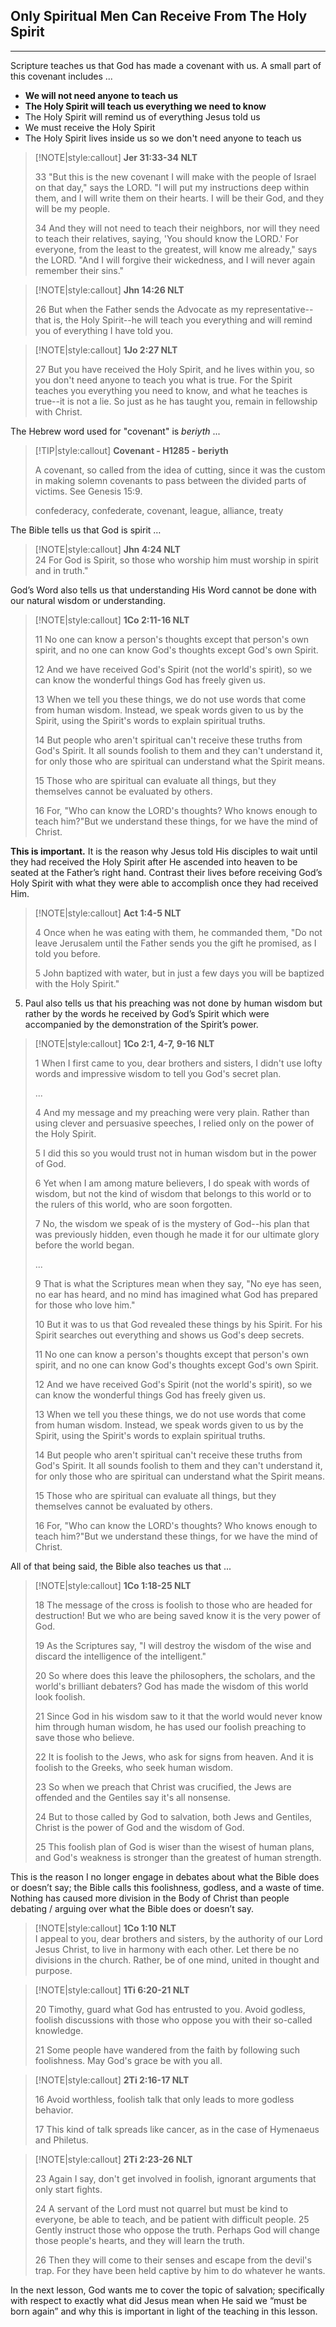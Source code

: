 ## Only Spiritual Men Can Receive From The Holy Spirit 
___
Scripture teaches us that God has made a covenant with us.  A small part of this covenant includes ...  

* **We will not need anyone to teach us**
* **The Holy Spirit will teach us everything we need to know**
* The Holy Spirit will remind us of everything Jesus told us
* We must receive the Holy Spirit
* The Holy Spirit lives inside us so we don't need anyone to teach us

> [!NOTE|style:callout]
> **Jer 31:33-34 NLT**
>
> 33 "But this is the new covenant I will make with the people of Israel on that day," says the LORD. "I will put my instructions deep within them, and I will write them on their hearts. I will be their God, and they will be my people. 
> 
> 34 And they will not need to teach their neighbors, nor will they need to teach their relatives, saying, 'You should know the LORD.' For everyone, from the least to the greatest, will know me already," says the LORD. "And I will forgive their wickedness, and I will never again remember their sins."

> [!NOTE|style:callout]
> **Jhn 14:26 NLT**   
> 
> 26 But when the Father sends the Advocate as my representative--that is, the Holy Spirit--he will teach you everything and will remind you of everything I have told you.  

> [!NOTE|style:callout]
> **1Jo 2:27 NLT**   
> 
> 27 But you have received the Holy Spirit, and he lives within you, so you don't need anyone to teach you what is true. For the Spirit teaches you everything you need to know, and what he teaches is true--it is not a lie. So just as he has taught you, remain in fellowship with Christ.


The Hebrew word used for "covenant" is *beriyth* ...  

> [!TIP|style:callout]
> **Covenant - H1285 - beriyth**  
> 
> A covenant, so called from the idea of cutting, since it was the custom in making solemn covenants to pass between the divided parts of victims.  See Genesis 15:9.  
> 
> confederacy, confederate, covenant, league, alliance, treaty

The Bible tells us that God is spirit …  

> [!NOTE|style:callout]
> **Jhn 4:24 NLT**  
> 24 For God is Spirit, so those who worship him must worship in spirit and in truth."

God’s Word also tells us that understanding His Word cannot be done with our natural wisdom or understanding.

> [!NOTE|style:callout]
> **1Co 2:11-16 NLT**  
> 
> 11 No one can know a person's thoughts except that person's own spirit, and no one can know God's thoughts except God's own Spirit.  
> 
> 12 And we have received God's Spirit (not the world's spirit), so we can know the wonderful things God has freely given us.
>
> 13 When we tell you these things, we do not use words that come from human wisdom. Instead, we speak words given to us by the Spirit, using the Spirit's words to explain spiritual truths.
>
> 14 But people who aren't spiritual can't receive these truths from God's Spirit. It all sounds foolish to them and they can't understand it, for only those who are spiritual can understand what the Spirit means.
>
> 15 Those who are spiritual can evaluate all things, but they themselves cannot be evaluated by others.
>
> 16 For, "Who can know the LORD's thoughts? Who knows enough to teach him?"But we understand these things, for we have the mind of Christ.  

**This is important.** It is the reason why Jesus told His disciples to wait until they had received the Holy Spirit after He ascended into heaven to be seated at the Father’s right hand. Contrast their lives before receiving God’s Holy Spirit with what they were able to accomplish once they had received Him. 

> [!NOTE|style:callout]
> **Act 1:4-5 NLT**  
> 
> 4 Once when he was eating with them, he commanded them, "Do not leave Jerusalem until the Father sends you the gift he promised, as I told you before.  
> 
> 5 John baptized with water, but in just a few days you will be baptized with the Holy Spirit."

5. Paul also tells us that his preaching was not done by human wisdom but rather by the words he received by God’s Spirit which were accompanied by the demonstration of the Spirit’s power. 

> [!NOTE|style:callout]
> **1Co 2:1, 4-7, 9-16 NLT**  
> 
> 1 When I first came to you, dear brothers and sisters, I didn't use lofty words and impressive wisdom to tell you God's secret plan.
> 
> ...
> 
> 4 And my message and my preaching were very plain. Rather than using clever and persuasive speeches, I relied only on the power of the Holy Spirit.
>
> 5 I did this so you would trust not in human wisdom but in the power of God.
> 
> 6 Yet when I am among mature believers, I do speak with words of wisdom, but not the kind of wisdom that belongs to this world or to the rulers of this world, who are soon forgotten.
>
> 7 No, the wisdom we speak of is the mystery of God--his plan that was previously hidden, even though he made it for our ultimate glory before the world began.
> 
> ...
> 
> 9 That is what the Scriptures mean when they say, "No eye has seen, no ear has heard, and no mind has imagined what God has prepared for those who love him."
>
> 10 But it was to us that God revealed these things by his Spirit. For his Spirit searches out everything and shows us God's deep secrets.
> 
> 11 No one can know a person's thoughts except that person's own spirit, and no one can know God's thoughts except God's own Spirit.
> 
> 12 And we have received God's Spirit (not the world's spirit), so we can know the wonderful things God has freely given us.
> 
> 13 When we tell you these things, we do not use words that come from human wisdom. Instead, we speak words given to us by the Spirit, using the Spirit's words to explain spiritual truths.
>
> 14 But people who aren't spiritual can't receive these truths from God's Spirit. It all sounds foolish to them and they can't understand it, for only those who are spiritual can understand what the Spirit means.
>
> 15 Those who are spiritual can evaluate all things, but they themselves cannot be evaluated by others.
> 
> 16 For, "Who can know the LORD's thoughts? Who knows enough to teach him?"But we understand these things, for we have the mind of Christ.

All of that being said, the Bible also teaches us that ...

> [!NOTE|style:callout]
> **1Co 1:18-25 NLT**  
> 
> 18 The message of the cross is foolish to those who are headed for destruction! But we who are being saved know it is the very power of God.
> 
> 19 As the Scriptures say, "I will destroy the wisdom of the wise and discard the intelligence of the intelligent."
> 
> 20 So where does this leave the philosophers, the scholars, and the world's brilliant debaters? God has made the wisdom of this world look foolish.
> 
> 21 Since God in his wisdom saw to it that the world would never know him through human wisdom, he has used our foolish preaching to save those who believe.
> 
> 22 It is foolish to the Jews, who ask for signs from heaven. And it is foolish to the Greeks, who seek human wisdom.
> 
> 23 So when we preach that Christ was crucified, the Jews are offended and the Gentiles say it's all nonsense.
> 
> 24 But to those called by God to salvation, both Jews and Gentiles, Christ is the power of God and the wisdom of God.
> 
> 25 This foolish plan of God is wiser than the wisest of human plans, and God's weakness is stronger than the greatest of human strength.

This is the reason I no longer engage in debates about what the Bible does or doesn’t say; the Bible calls this foolishness, godless, and a waste of time. Nothing has caused more division in the Body of Christ than people debating / arguing over what the Bible does or doesn’t say.

> [!NOTE|style:callout]
> **1Co 1:10 NLT**  
> I appeal to you, dear brothers and sisters, by the authority of our Lord Jesus Christ, to live in harmony with each other. Let there be no divisions in the church. Rather, be of one mind, united in thought and purpose.

> [!NOTE|style:callout]
> **1Ti 6:20-21 NLT**
>
> 20 Timothy, guard what God has entrusted to you. Avoid godless, foolish discussions with those who oppose you with their so-called knowledge.
> 
> 21 Some people have wandered from the faith by following such foolishness. May God's grace be with you all.

> [!NOTE|style:callout]
> **2Ti 2:16-17 NLT**
> 
> 16 Avoid worthless, foolish talk that only leads to more godless behavior.
> 
> 17 This kind of talk spreads like cancer, as in the case of Hymenaeus and Philetus.

> [!NOTE|style:callout]
> **2Ti 2:23-26 NLT**  
>
> 23 Again I say, don't get involved in foolish, ignorant arguments that only start fights.
> 
> 24 A servant of the Lord must not quarrel but must be kind to everyone, be able to teach, and be patient with difficult people.
> 25 Gently instruct those who oppose the truth. Perhaps God will change those people's hearts, and they will learn the truth.
> 
> 26 Then they will come to their senses and escape from the devil's trap. For they have been held captive by him to do whatever he wants.

In the next lesson, God wants me to cover the topic of salvation; specifically with respect to exactly what did Jesus mean when He said we “must be born again” and why this is important in light of the teaching in this lesson.

